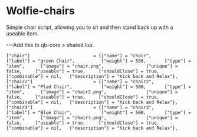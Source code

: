# Wolfie-chairs
 
 Simple chair script, allowing you to sit and then stand back up with a useable item.
 
---Add this to qb-core > shared.lua

	["chair"]		 	             = {["name"] = "chair", 			  	  	    ["label"] = "green Chair", 		    ["weight"] = 500, 		["type"] = "item", 	    ["image"] = "chair.png", 			    ["unique"] = false, 	["useable"] = true, 	["shouldClose"] = true,	   ["combinable"] = nil,   ["description"] = "Kick back and Relax"},
	["chair2"]		 	             = {["name"] = "chair2", 			  	  	    ["label"] = "Plad Chair", 		    ["weight"] = 500, 		["type"] = "item", 	    ["image"] = "chair2.png", 			    ["unique"] = false, 	["useable"] = true, 	["shouldClose"] = true,	   ["combinable"] = nil,   ["description"] = "Kick back and Relax"},
	["chair3"]		 	             = {["name"] = "chair3", 			  	  	    ["label"] = "Blue Chair", 		    ["weight"] = 500, 		["type"] = "item", 	    ["image"] = "chair3.png", 			    ["unique"] = false, 	["useable"] = true, 	["shouldClose"] = true,	   ["combinable"] = nil,   ["description"] = "Kick back and Relax"},

